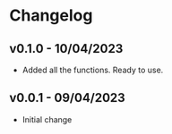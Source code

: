 # Changelog

## v0.1.0 - 10/04/2023

- Added all the functions. Ready to use.

## v0.0.1 - 09/04/2023

- Initial change
